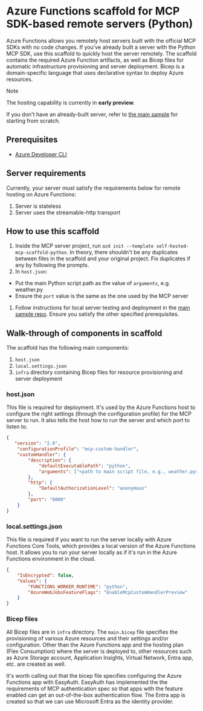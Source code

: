 # Azure Functions scaffold for MCP SDK-based remote servers (Python)

Azure Functions allows you remotely host servers built with the official MCP SDKs with no code changes. If you've already built a server with the Python MCP SDK, use this scaffold to quickly host the server remotely. The scaffold contains the required Azure Function artifacts, as well as Bicep files for automatic infrastructure provisioning and server deployment. Bicep is a domain-specific language that uses declarative syntax to deploy Azure resources.

>[!NOTE]
>The hosting capability is currently in **early preview**. 
>
>If you don't have an already-built server, refer to [the main sample](https://github.com/Azure-Samples/mcp-sdk-functions-hosting-python) for starting from scratch. 

## Prerequisites 
* [Azure Developer CLI](https://learn.microsoft.com/azure/developer/azure-developer-cli/install-azd)

## Server requirements 

Currently, your server must satisfy the requirements below for remote hosting on Azure Functions: 
1. Server is stateless
1. Server uses the streamable-http transport

## How to use this scaffold 
1. Inside the MCP server project, run `azd init --template self-hosted-mcp-scaffold-python`. In theory, there shouldn't be any duplicates between files in the scaffold and your original project. Fix duplicates if any by following the prompts. 
1. In `host.json`:
  - Put the main Python script path as the value of `arguments`, e.g. weather.py
  - Ensure the `port` value is the same as the one used by the MCP server
1. Follow instructions for local server testing and deployment in the [main sample repo](https://github.com/Azure-Samples/mcp-sdk-functions-hosting-python/tree/main?tab=readme-ov-file#prerequisites). Ensure you satisfy the other specified prerequisites. 

## Walk-through of components in scaffold 
The scaffold has the following main components: 
1. `host.json`
1. `local.settings.json`
1. `infra` directory containing Bicep files for resource provisioning and server deployment

### host.json
This file is required for deployment. It's used by the Azure Functions host to configure the right settings (through the configuration profile) for the MCP server to run. It also tells the host how to run the server and which port to listen to. 

```json
{
   "version": "2.0",
    "configurationProfile": "mcp-custom-handler",
    "customHandler": {
        "description": {
            "defaultExecutablePath": "python",
            "arguments": ["<path to main script file, e.g., weather.py>"] 
        },
        "http": {
            "DefaultAuthorizationLevel": "anonymous"
        },
        "port": "8000"
    }
}
```

### local.settings.json
This file is required if you want to run the server locally with Azure Functions Core Tools, which provides a local version of the Azure Functions host. It allows you to run your server locally as if it's run in the Azure Functions environment in the cloud. 

```json
{
    "IsEncrypted": false,
    "Values": {
        "FUNCTIONS_WORKER_RUNTIME": "python",
        "AzureWebJobsFeatureFlags": "EnableMcpCustomHandlerPreview"
    }
}
```

### Bicep files 
All Bicep files are in `infra` directory. The `main.bicep` file specifies the provisioning of various Azure resources and their settings and/or configuration. Other than the Azure Functions app and the hosting plan (Flex Consumption) where the server is deployed to, other resources such as Azure Storage account, Application Insights, Virtual Network, Entra app, etc. are created as well. 

It's worth calling out that the bicep file specifies configuring the Azure Functions app with EasyAuth. EasyAuth has implemented the the requirements of MCP authentication spec so that apps with the feature enabled can get an out-of-the-box authentication flow. The Entra app is created so that we can use Microsoft Entra as the identity provider. 


